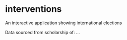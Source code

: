 # interventions
An interactive application showing international elections

Data sourced from scholarship of: ...
